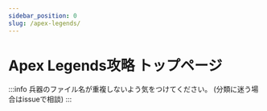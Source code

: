 ```yaml
---
sidebar_position: 0
slug: /apex-legends/
---
```


# Apex Legends攻略 トップページ

:::info
兵器のファイル名が重複しないよう気をつけてください。
(分類に迷う場合はissueで相談)
:::

